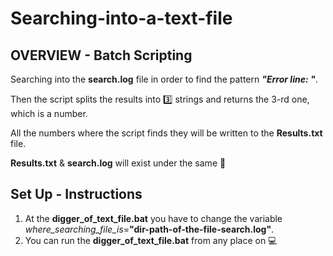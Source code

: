 # Searching-into-a-text-file

## OVERVIEW - Batch Scripting 

Searching into the **search.log** file in order to find the pattern **_"Error line: "_**.

Then the script splits the results into :three: strings and returns the 3-rd one, which is a number.

All the numbers where the script finds they will be written to the **Results.txt** file.  

**Results.txt** & **search.log** will exist under the same :file_folder:


## Set Up - Instructions

1. At the **digger_of_text_file.bat** you have to change the variable *where_searching_file_is*=**"dir-path-of-the-file-search.log"**.
2. You can run the **digger_of_text_file.bat** from any place on :computer:

